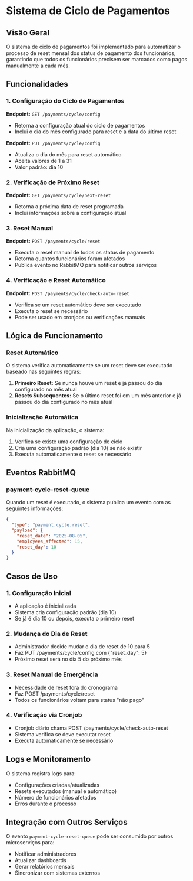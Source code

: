 # Sistema de Ciclo de Pagamentos

## Visão Geral

O sistema de ciclo de pagamentos foi implementado para automatizar o processo de reset mensal dos status de pagamento dos funcionários, garantindo que todos os funcionários precisem ser marcados como pagos manualmente a cada mês.

## Funcionalidades

### 1. Configuração do Ciclo de Pagamentos

**Endpoint:** `GET /payments/cycle/config`
- Retorna a configuração atual do ciclo de pagamentos
- Inclui o dia do mês configurado para reset e a data do último reset

**Endpoint:** `PUT /payments/cycle/config`
- Atualiza o dia do mês para reset automático
- Aceita valores de 1 a 31
- Valor padrão: dia 10

### 2. Verificação de Próximo Reset

**Endpoint:** `GET /payments/cycle/next-reset`
- Retorna a próxima data de reset programada
- Inclui informações sobre a configuração atual

### 3. Reset Manual

**Endpoint:** `POST /payments/cycle/reset`
- Executa o reset manual de todos os status de pagamento
- Retorna quantos funcionários foram afetados
- Publica evento no RabbitMQ para notificar outros serviços

### 4. Verificação e Reset Automático

**Endpoint:** `POST /payments/cycle/check-auto-reset`
- Verifica se um reset automático deve ser executado
- Executa o reset se necessário
- Pode ser usado em cronjobs ou verificações manuais

## Lógica de Funcionamento

### Reset Automático

O sistema verifica automaticamente se um reset deve ser executado baseado nas seguintes regras:

1. **Primeiro Reset:** Se nunca houve um reset e já passou do dia configurado no mês atual
2. **Resets Subsequentes:** Se o último reset foi em um mês anterior e já passou do dia configurado no mês atual

### Inicialização Automática

Na inicialização da aplicação, o sistema:
1. Verifica se existe uma configuração de ciclo
2. Cria uma configuração padrão (dia 10) se não existir
3. Executa automaticamente o reset se necessário

## Eventos RabbitMQ

### payment-cycle-reset-queue

Quando um reset é executado, o sistema publica um evento com as seguintes informações:

```json
{
  "type": "payment.cycle.reset",
  "payload": {
    "reset_date": "2025-08-05",
    "employees_affected": 15,
    "reset_day": 10
  }
}
```

## Casos de Uso

### 1. Configuração Inicial
- A aplicação é inicializada
- Sistema cria configuração padrão (dia 10)
- Se já é dia 10 ou depois, executa o primeiro reset

### 2. Mudança do Dia de Reset
- Administrador decide mudar o dia de reset de 10 para 5
- Faz PUT /payments/cycle/config com {"reset_day": 5}
- Próximo reset será no dia 5 do próximo mês

### 3. Reset Manual de Emergência
- Necessidade de reset fora do cronograma
- Faz POST /payments/cycle/reset
- Todos os funcionários voltam para status "não pago"

### 4. Verificação via Cronjob
- Cronjob diário chama POST /payments/cycle/check-auto-reset
- Sistema verifica se deve executar reset
- Executa automaticamente se necessário

## Logs e Monitoramento

O sistema registra logs para:
- Configurações criadas/atualizadas
- Resets executados (manual e automático)
- Número de funcionários afetados
- Erros durante o processo

## Integração com Outros Serviços

O evento `payment-cycle-reset-queue` pode ser consumido por outros microserviços para:
- Notificar administradores
- Atualizar dashboards
- Gerar relatórios mensais
- Sincronizar com sistemas externos

